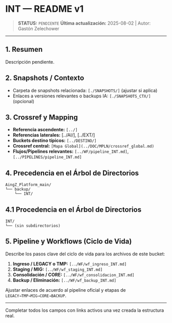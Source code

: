 # INT — README v1

> **STATUS:** `PENDIENTE`
> **Última actualización:** 2025-08-02 | Autor: Gastón Zelechower

---

## 1. Resumen
Descripción pendiente.

## 2. Snapshots / Contexto
- Carpeta de snapshots relacionada: `[./SNAPSHOTS/]` (ajustar si aplica)
- Enlaces a versiones relevantes o backups IA: `[./SNAPSHOTS_CTX/]` (opcional)

## 3. Crossref y Mapping
- **Referencia ascendente:** `[../]`
- **Referencias laterales:** [../AI/], [../EXT/]
- **Buckets destino típicos:** `[../DESTINO/]`
- **Crossref central:** `[Mapa Global](../DOC/MPLN/crossref_global.md)`
- **Flujos/Pipelines relevantes:** `[../WF/pipeline_INT.md]`, `[../PIPELINES/pipeline_INT.md]`

## 4. Precedencia en el Árbol de Directorios
```text
AingZ_Platform_main/
└── backup/
    └── INT/
```

## 4.1 Procedencia en el Árbol de Directorios
```text
INT/
└── (sin subdirectorios)
```

## 5. Pipeline y Workflows (Ciclo de Vida)
Describe los pasos clave del ciclo de vida para los archivos de este bucket:
1. **Ingreso / LEGACY o TMP:** `[../WF/wf_ingreso_INT.md]`
2. **Staging / MIG:** `[../WF/wf_staging_INT.md]`
3. **Consolidación / CORE:** `[../WF/wf_consolidacion_INT.md]`
4. **Backup / Eliminación:** `[../WF/wf_backup_INT.md]`

Ajustar enlaces de acuerdo al pipeline oficial y etapas de `LEGACY→TMP→MIG→CORE→BACKUP`.

---

Completar todos los campos con links activos una vez creada la estructura real.

